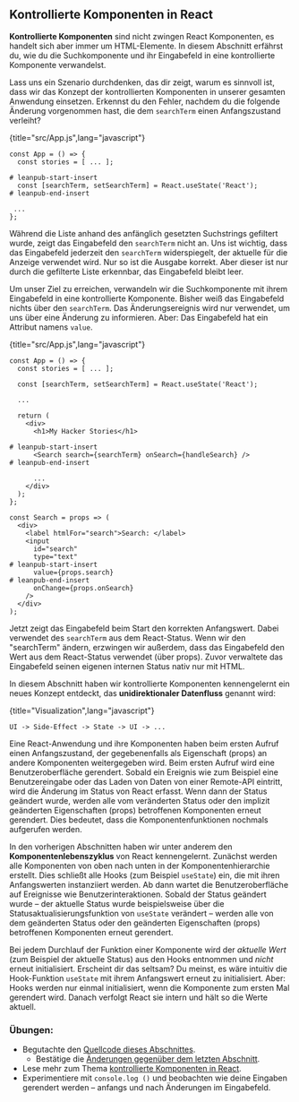 ## Kontrollierte Komponenten in React

**Kontrollierte Komponenten** sind nicht zwingen React Komponenten, es handelt sich aber immer um HTML-Elemente. In diesem Abschnitt erfährst du, wie du die Suchkomponente und ihr Eingabefeld in eine kontrollierte Komponente verwandelst.

Lass uns ein Szenario durchdenken, das dir zeigt, warum es sinnvoll ist, dass wir das Konzept der kontrollierten Komponenten in unserer gesamten Anwendung einsetzen. Erkennst du den Fehler, nachdem du die folgende Änderung vorgenommen hast, die dem `searchTerm` einen Anfangszustand verleiht?

{title="src/App.js",lang="javascript"}
~~~~~~~
const App = () => {
  const stories = [ ... ];

# leanpub-start-insert
  const [searchTerm, setSearchTerm] = React.useState('React');
# leanpub-end-insert

 ...
};
~~~~~~~

Während die Liste anhand des anfänglich gesetzten Suchstrings gefiltert wurde, zeigt das Eingabefeld den `searchTerm` nicht an. Uns ist wichtig, dass das Eingabefeld jederzeit den `searchTerm` widerspiegelt, der aktuelle für die Anzeige verwendet wird. Nur so ist die Ausgabe korrekt. Aber dieser ist nur durch die gefilterte Liste erkennbar, das Eingabefeld bleibt leer.

Um unser Ziel zu erreichen, verwandeln wir die Suchkomponente mit ihrem Eingabefeld in eine kontrollierte Komponente. Bisher weiß das Eingabefeld nichts über den `searchTerm`. Das Änderungsereignis wird nur verwendet, um uns über eine Änderung zu informieren. Aber: Das Eingabefeld hat ein Attribut namens `value`.

{title="src/App.js",lang="javascript"}
~~~~~~~
const App = () => {
  const stories = [ ... ];

  const [searchTerm, setSearchTerm] = React.useState('React');

  ...

  return (
    <div>
      <h1>My Hacker Stories</h1>

# leanpub-start-insert
      <Search search={searchTerm} onSearch={handleSearch} />
# leanpub-end-insert

      ...
    </div>
  );
};

const Search = props => (
  <div>
    <label htmlFor="search">Search: </label>
    <input
      id="search"
      type="text"
# leanpub-start-insert
      value={props.search}
# leanpub-end-insert
      onChange={props.onSearch}
    />
  </div>
);
~~~~~~~

Jetzt zeigt das Eingabefeld beim Start den korrekten Anfangswert. Dabei verwendet des `searchTerm` aus dem React-Status. Wenn wir den "searchTerm" ändern, erzwingen wir außerdem, dass das Eingabefeld den Wert aus dem React-Status verwendet (über props). Zuvor verwaltete das Eingabefeld seinen eigenen internen Status nativ nur mit HTML.

In diesem Abschnitt haben wir kontrollierte Komponenten kennengelernt ein neues Konzept entdeckt, das **unidirektionaler Datenfluss** genannt wird:

{title="Visualization",lang="javascript"}
~~~~~~~
UI -> Side-Effect -> State -> UI -> ...
~~~~~~~

Eine React-Anwendung und ihre Komponenten haben beim ersten Aufruf einen Anfangszustand, der gegebenenfalls als Eigenschaft (props) an andere Komponenten weitergegeben wird. Beim ersten Aufruf wird eine Benutzeroberfläche gerendert. Sobald ein Ereignis wie zum Beispiel eine Benutzereingabe oder das Laden von Daten von einer Remote-API eintritt, wird die Änderung im Status von React erfasst. Wenn dann der Status geändert wurde, werden alle vom veränderten Status oder den implizit geänderten Eigenschaften (props) betroffenen Komponenten erneut gerendert. Dies bedeutet, dass die Komponentenfunktionen nochmals aufgerufen werden. 

In den vorherigen Abschnitten haben wir unter anderem den **Komponentenlebenszyklus** von React kennengelernt. Zunächst werden alle Komponenten von oben nach unten in der Komponentenhierarchie erstellt. Dies schließt alle Hooks (zum Beispiel `useState`) ein, die mit ihren Anfangswerten instanziiert werden. Ab dann wartet die Benutzeroberfläche auf Ereignisse wie Benutzerinteraktionen. Sobald der Status geändert wurde – der aktuelle Status wurde beispielsweise über die Statusaktualisierungsfunktion von `useState` verändert –  werden alle von dem geänderten Status oder den geänderten Eigenschaften (props) betroffenen Komponenten erneut gerendert.

Bei jedem Durchlauf der Funktion einer Komponente wird der *aktuelle Wert* (zum Beispiel der aktuelle Status) aus den Hooks entnommen und *nicht* erneut initialisiert. Erscheint dir das seltsam? Du meinst, es wäre intuitiv die Hook-Funktion `useState` mit ihrem Anfangswert erneut zu initialisiert. Aber: Hooks werden nur einmal initialisiert, wenn die Komponente zum ersten Mal gerendert wird. Danach verfolgt React sie intern und hält so die Werte aktuell.

### Übungen:

* Begutachte den [Quellcode dieses Abschnittes](https://codesandbox.io/s/github/the-road-to-learn-react/hacker-stories/tree/hs/React-Controlled-Components).
  * Bestätige die [Änderungen gegenüber dem letzten Abschnitt](https://github.com/the-road-to-learn-react/hacker-stories/compare/hs/Lifting-State-in-React...hs/React-Controlled-Components?expand=1).
* Lese mehr zum Thema [kontrollierte Komponenten in React](https://www.robinwieruch.de/react-controlled-components/).
* Experimentiere mit `console.log ()` und beobachten wie deine Eingaben gerendert werden – anfangs und nach Änderungen im Eingabefeld.
